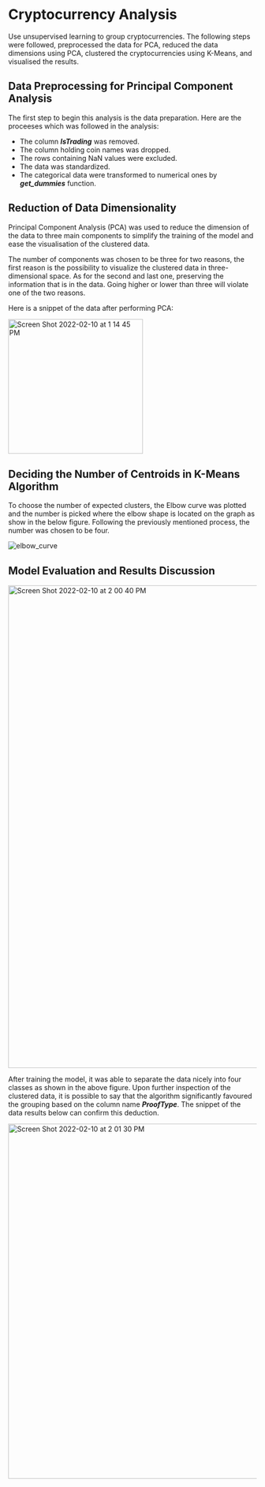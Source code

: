 # Cryptocurrency Analysis

Use unsupervised learning to group cryptocurrencies. The following steps were followed, preprocessed the data for PCA, reduced the data dimensions using PCA, clustered the cryptocurrencies using K-Means, and visualised the results. 

## Data Preprocessing for Principal Component Analysis

The first step to begin this analysis is the data preparation. Here are the proceeses which was followed in the analysis: 

- The column <b><i>IsTrading</i></b> was removed.
- The column holding coin names was dropped. 
- The rows containing NaN values were excluded.
- The data was standardized.
- The categorical data were transformed to numerical ones by <b><i>get_dummies</i></b> function. 

## Reduction of Data Dimensionality 

Principal Component Analysis (PCA) was used to reduce the dimension of the data to three main components to simplify the training of the model and ease the visualisation of the clustered data. 


The number of components was chosen to be three for two reasons, the first reason is the possibility to visualize the clustered data in three-dimensional space. As for the second and last one, preserving the information that is in the data. Going higher or lower than three will violate one of the two reasons. 

Here is a snippet of the data after performing PCA:  

<img width="273" alt="Screen Shot 2022-02-10 at 1 14 45 PM" src="https://user-images.githubusercontent.com/59425631/153471393-407ca977-67fd-4e7d-8645-974a13e1c0a2.png">


## Deciding the Number of Centroids in K-Means Algorithm

To choose the number of expected clusters, the Elbow curve was plotted and the number is picked where the elbow shape is located on the graph as show in the below figure. Following the previously mentioned process, the number was chosen to be four.  


![elbow_curve](https://user-images.githubusercontent.com/59425631/153475187-9f66fdf8-94d8-4655-a7f7-1b3330aeeead.png)

## Model Evaluation and Results Discussion 

<img width="979" alt="Screen Shot 2022-02-10 at 2 00 40 PM" src="https://user-images.githubusercontent.com/59425631/153478102-23bb4b24-e30a-4df0-a942-550d33dbe248.png">

After training the model, it was able to separate the data nicely into four classes as shown in the above figure. Upon further inspection of the clustered data, it is possible to say that the algorithm significantly favoured the grouping based on the column name <b><i>ProofType</i></b>. The snippet of the data results below can confirm this deduction.  

<img width="720" alt="Screen Shot 2022-02-10 at 2 01 30 PM" src="https://user-images.githubusercontent.com/59425631/153478200-fda26031-ba62-4a90-95ce-4948f015277b.png">

